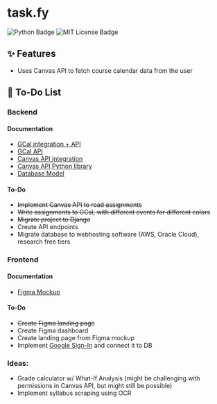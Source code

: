 # task.fy
![Python Badge](https://img.shields.io/badge/Python-3.9-3776AB.svg?style=flat&logo=python&logoColor=white)
![MIT License Badge](https://img.shields.io/badge/License-MIT-yellow)

## ✨ Features
- Uses Canvas API to fetch course calendar data from the user

## 📝 To-Do List
### Backend
#### Documentation
- [GCal integration + API](https://developers.google.com/calendar/api/guides/overview)
- [GCal API](https://googleapis.github.io/google-api-python-client/docs/dyn/calendar_v3.html)
- [Canvas API integration](https://canvas.instructure.com/doc/api/)
- [Canvas API Python library](https://github.com/ucfopen/canvasapi/blob/524bfd707326dc6d154f886f0f2270d19fd1ffa1/README.md#installation)
- [Database Model](https://drawsql.app/teams/taskfy/diagrams/task-fy)

 #### To-Do
- ~~Implement Canvas API to read assignments~~
- ~~Write assignments to GCal, with different events for different colors~~
- ~~Migrate project to Django~~
- Create API endpoints
- Migrate database to webhosting software (AWS, Oracle Cloud), research free tiers

### Frontend
#### Documentation
- [Figma Mockup](https://www.figma.com/file/klbpd51vH3ZTmlCd7HwsqG/task.fy-design?type=design&node-id=0%3A1&mode=design&t=xtSBpJVQjfBVa1Ak-1)

#### To-Do
- ~~Create Figma landing page~~
- Create Figma dashboard
- Create landing page from Figma mockup
- Implement [Google Sign-In](https://developers.google.com/identity/sign-in/web/sign-in) and connect it to DB

### Ideas:
- Grade calculator w/ What-If Analysis (might be challenging with permissions in Canvas API, but might still be possible)
- Implement syllabus scraping using OCR
